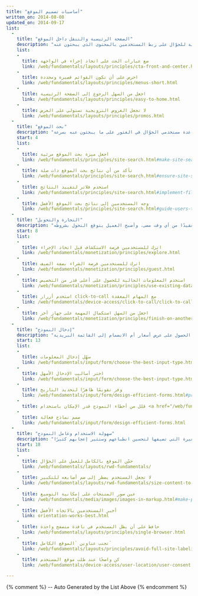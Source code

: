 ```yaml
---
title: "أساسيات تصميم الموقع"
written_on: 2014-08-08
updated_on: 2014-09-17
list:
  -
    title: "الصفحة الرئيسية والتنقل داخل الموقع"
    description: "في الغالب تؤدي الصفحة الرئيسية لسطح المكتب عدة أدوار، ولكن يجب أن تركز الصفحة الرئيسية للجوّال على ربط المستخدمين بالمحتوى الذي يبحثون عنه."
    list:
    -
      title: ضع عبارات الحث على اتخاذ إجراء في الواجهة
      link: /web/fundamentals/layouts/principles/cta-front-and-center.html
    -
      title: احرص على أن تكون القوائم قصيرة ومحددة
      link: /web/fundamentals/layouts/principles/menus-short.html
    -
      title: اجعل من السهل الرجوع إلى الصفحة الرئيسية
      link: /web/fundamentals/layouts/principles/easy-to-home.html
    -
      title: لا تجعل العروض الترويجية تستولي على العرض
      link: /web/fundamentals/layouts/principles/promos.html 
  -
    title: "بحث الموقع"
    description: "يمثل بحث الموقع عنصرًا لا غنى عنه لمساعدة مستخدمي الجوّال في العثور على ما يبحثون عنه بسرعة."
    start: 4
    list:
    -
      title: اجعل ميزة بحث الموقع مرئية
      link: /web/fundamentals/principles/site-search.html#make-site-search-visible
    -
      title: تأكد من أن نتائج بحث الموقع ذات صلة
      link: /web/fundamentals/principles/site-search.html#ensure-site-search-results-are-relevant
    -
      title: استخدم فلاتر لتقييد النتائج
      link: /web/fundamentals/principles/site-search.html#implement-filters-to-narrow-results
    -
      title: وجه المستخدمين إلى نتائج بحث الموقع الأفضل
      link: /web/fundamentals/principles/site-search.html#guide-users-to-better-site-search-results
  -
    title: "التجارة والتحويل"
    description: "لقد أصبحت رحلة العميل أكثر تعقيدًا من أي وقت مضى، وأصبح العميل يتوقع التحول بشروطه."
    start: 8
    list:
    -
      title: اترك للمستخدمين فرصة الاستكشاف قبل اتخاذ الإجراء
      link: /web/fundamentals/monetization/principles/explore.html
    -
      title: اترك للمستخدمين فرصة الشراء بصفة الضيف
      link: /web/fundamentals/monetization/principles/guest.html
    -
      title: استخدم المعلومات الحالية للحصول على أعلى قدر من التخصيص
      link: /web/fundamentals/monetization/principles/use-existing-data.html
    - 
      title: استخدم أزرار click-to-call مع المهام المعقدة
      link: /web/fundamentals/device-access/click-to-call/click-to-call.html
    - 
      title: اجعل من السهل استكمال المهمة على جهاز آخر
      link: /web/fundamentals/monetization/principles/finish-on-another-device
  -
    title: "إدخال النموذج"
    description: "يجب أن تمر تجربة التحويل عند المستخدم بأعلى سهولة ممكنة، سواء أكان يريد الشراء أم الحصول على عرض أسعار أم الانضمام إلى القائمة البريدية."
    start: 13
    list:
    -
      title: سهِّل إدخال المعلومات
      link: /web/fundamentals/input/form/choose-the-best-input-type.html
    -
      title: اختر أساليب الإدخال الأسهل
      link: /web/fundamentals/input/form/choose-the-best-input-type.html#offer-suggestions-during-input-with-datalist
    -
      title: وفر تقويمًا ظاهرًا لتحديد التاريخ
      link: /web/fundamentals/input/form/design-efficient-forms.html#provide-visual-calendars-when-selecting-dates
    -
      title: قلل من أخطاء النموذج قدر الإمكان باستخدام <a href="/web/fundamentals/input/form/label-and-name-inputs.html">العناوين</a> و<a href="/web/fundamentals/input/form/provide-real-time-validation.html">التحقق في الوقت الفعلي</a>
    -
      title: صمم نماذج فعالة
      link: /web/fundamentals/input/form/design-efficient-forms.html
  -
    title: "سهولة الاستخدام وعامل النموذج"
    description: "سيلاحظ مستخدمو الجوّال الأشياء الصغيرة التي تضيفها لتحسين انطباعهم وستثير إعجابهم كثيرًا."
    start: 18
    list: 
    -
      title: حسِّن الموقع بالكامل للعمل على الجوّال
      link: /web/fundamentals/layouts/rwd-fundamentals/
    -
      title: لا تجعل المستخدم يضطر إلى ضم أصابعه للتكبير
      link: /web/fundamentals/layouts/rwd-fundamentals/size-content-to-the-viewport.html
    -
      title: عين صور المنتجات على إمكانية التوسيع
      link: /web/fundamentals/media/images/images-in-markup.html#make-product-images-expandable
    -
      title: أخبر المستخدمين بالاتجاه الأفضل
      link: orientation-works-best.html
    -
      title: حافظ على أن يظل المستخدم في نافذة متصفح واحدة
      link: /web/fundamentals/layouts/principles/single-browser.html
    -
      title: تجنب عناوين `الموقع الكامل`
      link: /web/fundamentals/layouts/principles/avoid-full-site-labeling.html
    -
      title: كن واضحًا عند طلب موقع المستخدم
      link: /web/fundamentals/device-access/user-location/user-consent.html#always-request-access-to-location-on-a-user-gesture

---
```


{% comment %}
  -- Auto Generated by the List Above
{% endcomment %}


